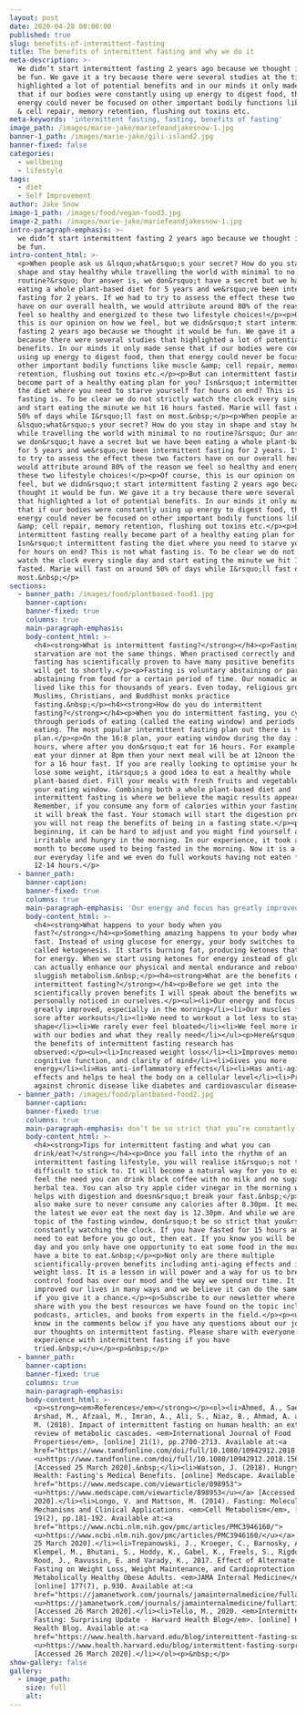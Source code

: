 ```yaml
---
layout: post
date: 2020-04-28 00:00:00
published: true
slug: benefits-of-intermittent-fasting
title: The benefits of intermittent fasting and why we do it
meta-description: >-
  We didn’t start intermittent fasting 2 years ago because we thought it would
  be fun. We gave it a try because there were several studies at the time that
  highlighted a lot of potential benefits and in our minds it only made sense
  that if our bodies were constantly using up energy to digest food, then that
  energy could never be focused on other important bodily functions like muscle
  & cell repair, memory retention, flushing out toxins etc.
meta-keywords: 'intermittent fasting, fasting, benefits of fasting'
image_path: /images/marie-jake/mariefeandjakesnow-1.jpg
banner-1_path: /images/marie-jake/gili-island2.jpg
banner-fixed: false
categories:
  - wellbeing
  - lifestyle
tags:
  - diet
  - Self Improvement
author: Jake Snow
image-1_path: /images/food/vegan-food3.jpg
image-2_path: /images/marie-jake/mariefeandjakesnow-1.jpg
intro-paragraph-emphasis: >-
  we didn’t start intermittent fasting 2 years ago because we thought it would
  be fun.
intro-content_html: >-
  <p>When people ask us &lsquo;what&rsquo;s your secret? How do you stay in
  shape and stay healthy while travelling the world with minimal to no
  routine?&rsquo; Our answer is, we don&rsquo;t have a secret but we have been
  eating a whole plant-based diet for 5 years and we&rsquo;ve been intermittent
  fasting for 2 years. If we had to try to assess the effect these two factors
  have on our overall health, we would attribute around 80% of the reason we
  feel so healthy and energized to these two lifestyle choices!</p><p>Of course,
  this is our opinion on how we feel, but we didn&rsquo;t start intermittent
  fasting 2 years ago because we thought it would be fun. We gave it a try
  because there were several studies that highlighted a lot of potential
  benefits. In our minds it only made sense that if our bodies were constantly
  using up energy to digest food, then that energy could never be focused on
  other important bodily functions like muscle &amp; cell repair, memory
  retention, flushing out toxins etc.</p><p>But can intermittent fasting really
  become part of a healthy eating plan for you? Isn&rsquo;t intermittent fasting
  the diet where you need to starve yourself for hours on end? This is not what
  fasting is. To be clear we do not strictly watch the clock every single day
  and start eating the minute we hit 16 hours fasted. Marie will fast on around
  50% of days while I&rsquo;ll fast on most.&nbsp;</p><p>When people ask us
  &lsquo;what&rsquo;s your secret? How do you stay in shape and stay healthy
  while travelling the world with minimal to no routine?&rsquo; Our answer is,
  we don&rsquo;t have a secret but we have been eating a whole plant-based diet
  for 5 years and we&rsquo;ve been intermittent fasting for 2 years. If we had
  to try to assess the effect these two factors have on our overall health, we
  would attribute around 80% of the reason we feel so healthy and energized to
  these two lifestyle choices!</p><p>Of course, this is our opinion on how we
  feel, but we didn&rsquo;t start intermittent fasting 2 years ago because we
  thought it would be fun. We gave it a try because there were several studies
  that highlighted a lot of potential benefits. In our minds it only made sense
  that if our bodies were constantly using up energy to digest food, then that
  energy could never be focused on other important bodily functions like muscle
  &amp; cell repair, memory retention, flushing out toxins etc.</p><p>But can
  intermittent fasting really become part of a healthy eating plan for you?
  Isn&rsquo;t intermittent fasting the diet where you need to starve yourself
  for hours on end? This is not what fasting is. To be clear we do not strictly
  watch the clock every single day and start eating the minute we hit 16 hours
  fasted. Marie will fast on around 50% of days while I&rsquo;ll fast on
  most.&nbsp;</p>
sections:
  - banner_path: /images/food/plantbased-food1.jpg
    banner-caption:
    banner-fixed: true
    columns: true
    main-paragraph-emphasis:
    body-content_html: >-
      <h4><strong>What is intermittent fasting?</strong></h4><p>Fasting and
      starvation are not the same things. When practised correctly and safely,
      fasting has scientifically proven to have many positive benefits which we
      will get to shortly.</p><p>Fasting is voluntary abstaining or partly
      abstaining from food for a certain period of time. Our nomadic ancestors
      lived like this for thousands of years. Even today, religious groups like
      Muslims, Christians, and Buddhist monks practice
      fasting.&nbsp;</p><h4><strong>How do you do intermittent
      fasting?</strong></h4><p>When you do intermittent fasting, you cycle
      through periods of eating (called the eating window) and periods of not
      eating. The most popular intermittent fasting plan out there is the 16:8
      plan.</p><p>On the 16:8 plan, your eating window during the day is 8
      hours, where after you don&rsquo;t eat for 16 hours. For example if you
      eat your dinner at 8pm then your next meal will be at 12noon the next day
      for a 16 hour fast. If you are really looking to optimise your health and
      lose some weight, it&rsquo;s a good idea to eat a healthy whole
      plant-based diet. Fill your meals with fresh fruits and vegetables during
      your eating window. Combining both a whole plant-based diet and
      intermittent fasting is where we believe the magic results appear.
      Remember, if you consume any form of calories within your fasting window
      it will break the fast. Your stomach will start the digestion process and
      you will not reap the benefits of being in a fasting state.</p><p>In the
      beginning, it can be hard to adjust and you might find yourself a bit
      irritable and hungry in the morning. In our experience, it took about one
      month to become used to being fasted in the morning. Now it is a part of
      our everyday life and we even do full workouts having not eaten for over
      12-14 hours.</p>
  - banner_path:
    banner-caption:
    banner-fixed: true
    columns: true
    main-paragraph-emphasis: 'Our energy and focus has greatly improved, especially in the morning'
    body-content_html: >-
      <h4><strong>What happens to your body when you
      fast?</strong></h4><p>Something amazing happens to your body when you
      fast. Instead of using glucose for energy, your body switches to a process
      called ketogenesis. It starts burning fat, producing ketones that are used
      for energy. When we start using ketones for energy instead of glucose, it
      can actually enhance our physical and mental endurance and reboot a
      sluggish metabolism.&nbsp;</p><h4><strong>What are the benefits of
      intermittent fasting?</strong></h4><p>Before we get into the
      scientifically proven benefits I will speak about the benefits we have
      personally noticed in ourselves.</p><ul><li>Our energy and focus has
      greatly improved, especially in the morning</li><li>Our muscles feel less
      sore after workouts</li><li>We need to workout a lot less to stay in great
      shape</li><li>We rarely ever feel bloated</li><li>We feel more in tune
      with our bodies and what they really need</li></ul><p>Here&rsquo;s some of
      the benefits of intermittent fasting research has
      observed:</p><ul><li>Increased weight loss</li><li>Improves memory,
      cognitive function, and clarity of mind</li><li>Gives you more
      energy</li><li>Has anti-inflammatory effects</li><li>Has anti-aging
      effects and helps to heal the body on a cellular level</li><li>Protects
      against chronic disease like diabetes and cardiovascular disease</li></ul>
  - banner_path: /images/food/plantbased-food2.jpg
    banner-caption:
    banner-fixed: true
    columns: true
    main-paragraph-emphasis: don’t be so strict that you’re constantly watching the clock
    body-content_html: >-
      <h4><strong>Tips for intermittent fasting and what you can
      drink/eat?</strong></h4><p>Once you fall into the rhythm of an
      intermittent fasting lifestyle, you will realise it&rsquo;s not that
      difficult to stick to. It will become a natural way for you to eat. If you
      feel the need you can drink black coffee with no milk and no sugar or
      herbal tea. You can also try apple cider vinegar in the morning which
      helps with digestion and doesn&rsquo;t break your fast.&nbsp;</p><p>We
      also make sure to never consume any calories after 8.30pm. It means that
      the latest we ever eat the next day is 12.30pm. And while we are on the
      topic of the fasting window, don&rsquo;t be so strict that you&rsquo;re
      constantly watching the clock. If you have fasted for 15 hours and you
      need to eat before you go out, then eat. If you know you will be out all
      day and you only have one opportunity to eat some food in the morning,
      have a bite to eat.&nbsp;</p><p>Not only are there multiple
      scientifically-proven benefits including anti-aging effects and increased
      weight loss. It is a lesson in will power and a way for us to break the
      control food has over our mood and the way we spend our time. It has
      improved our lives in many ways and we believe it can do the same for you
      if you give it a chance.</p><p>Subscribe to our newsletter where we will
      share with you the best resources we have found on the topic including
      podcasts, articles, and books from experts in the field.</p><p><u>Let us
      know in the comments below if you have any questions about our journey or
      our thoughts on intermittent fasting. Please share with everyone else your
      experience with intermittent fasting if you have
      tried.&nbsp;</u></p><p>&nbsp;</p>
  - banner_path:
    banner-caption:
    banner-fixed: true
    columns: true
    main-paragraph-emphasis:
    body-content_html: >-
      <p><strong><em>References</em></strong></p><ol><li>Ahmed, A., Saeed, F.,
      Arshad, M., Afzaal, M., Imran, A., Ali, S., Niaz, B., Ahmad, A. and Imran,
      M. (2018). Impact of intermittent fasting on human health: an extended
      review of metabolic cascades. <em>International Journal of Food
      Properties</em>, [online] 21(1), pp.2700-2713. Available at:<a
      href="https://www.tandfonline.com/doi/full/10.1080/10942912.2018.1560312">
      <u>https://www.tandfonline.com/doi/full/10.1080/10942912.2018.1560312</u></a>
      [Accessed 25 March 2020].&nbsp;</li><li>Watson, J. (2018). Hungry for
      Health: Fasting's Medical Benefits. [online] Medscape. Available at:<a
      href="https://www.medscape.com/viewarticle/898953">
      <u>https://www.medscape.com/viewarticle/898953</u></a> [Accessed 25 March
      2020].</li><li>Longo, V. and Mattson, M. (2014). Fasting: Molecular
      Mechanisms and Clinical Applications. <em>Cell Metabolism</em>, [online]
      19(2), pp.181-192. Available at:<a
      href="https://www.ncbi.nlm.nih.gov/pmc/articles/PMC3946160/">
      <u>https://www.ncbi.nlm.nih.gov/pmc/articles/PMC3946160/</u></a> [Accessed
      25 March 2020].</li><li>Trepanowski, J., Kroeger, C., Barnosky, A.,
      Klempel, M., Bhutani, S., Hoddy, K., Gabel, K., Freels, S., Rigdon, J.,
      Rood, J., Ravussin, E. and Varady, K., 2017. Effect of Alternate-Day
      Fasting on Weight Loss, Weight Maintenance, and Cardioprotection Among
      Metabolically Healthy Obese Adults. <em>JAMA Internal Medicine</em>,
      [online] 177(7), p.930. Available at:<a
      href="https://jamanetwork.com/journals/jamainternalmedicine/fullarticle/2623528">
      <u>https://jamanetwork.com/journals/jamainternalmedicine/fullarticle/2623528</u></a>
      [Accessed 26 March 2020].</li><li>Tello, M., 2020. <em>Intermittent
      Fasting: Surprising Update - Harvard Health Blog</em>. [online] Harvard
      Health Blog. Available at:<a
      href="https://www.health.harvard.edu/blog/intermittent-fasting-surprising-update-2018062914156">
      <u>https://www.health.harvard.edu/blog/intermittent-fasting-surprising-update-2018062914156</u></a>
      [Accessed 26 March 2020].</li></ol><p>&nbsp;</p>
show-gallery: false
gallery:
  - image_path:
    size: full
    alt:
---
```


